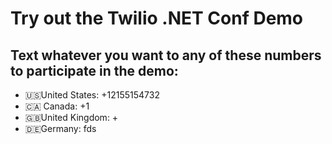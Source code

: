 # Try out the Twilio .NET Conf Demo

## Text whatever you want to any of these numbers to participate in the demo:

* 🇺🇸United States: +12155154732
* 🇨🇦 Canada: +1
* 🇬🇧United Kingdom: +
* 🇩🇪Germany: 
fds
